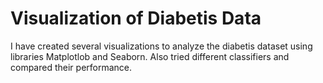 # Visualization of Diabetis Data

I have created several visualizations to analyze the diabetis dataset using libraries Matplotlob and Seaborn. Also tried different
classifiers and compared their performance.
